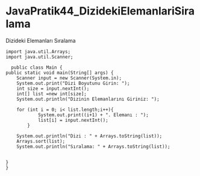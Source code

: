 # JavaPratik44_DizidekiElemanlariSiralama
Dizideki Elemanları Sıralama

    import java.util.Arrays;
    import java.util.Scanner;

      public class Main {
    public static void main(String[] args) {
        Scanner input = new Scanner(System.in);
        System.out.print("Dizi Boyutunu Girin: ");
        int size = input.nextInt();
        int[] list =new int[size];
        System.out.println("Dizinin Elemanlarını Giriniz: ");

        for (int i = 0; i< list.length;i++){
                System.out.print((i+1) + ". Elemanı : ");
                list[i] = input.nextInt();
            }

        System.out.println("Dizi : " + Arrays.toString(list));
        Arrays.sort(list);
        System.out.println("Sıralama: " + Arrays.toString(list));


    }
    }
